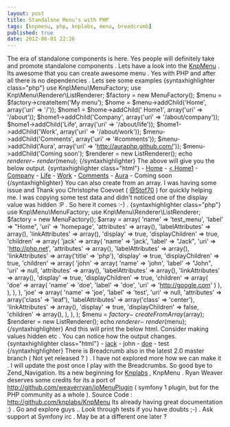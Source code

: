 ```yaml
---
layout: post
title: Standalone Menu's with PHP
tags: [knpmenu, php, knplabs, menu, breadcrumb]
published: true
date: 2012-06-01 22:26
---
```

The era of standalone components is here. Yes people will definitely take and promote standalone components . Lets have a look into the [KnpMenu](http://github.com/knplabs/KnpMenu) . Its awesome that you can create awesome menu . Yes with PHP and after all there is no dependencies . Lets see some examples {syntaxhighlighter class="php"} use Knp\\Menu\\MenuFactory; use Knp\\Menu\\Renderer\\ListRenderer; $factory = new MenuFactory(); $menu = $factory-\>createItem('My menu'); $home = $menu-\>addChild('Home', array('uri' =\> '/')); $home1 = $home-\>addChild(' Home1', array('uri' =\> '/about')); $home1-\>addChild('Company', array('uri' =\> '/about/company')); $home1-\>addChild('Life', array('uri' =\> '/about/life')); $home1-\>addChild('Work', array('uri' =\> '/about/work')); $menu-\>addChild('Comments', array('uri' =\> '\#comments')); $menu-\>addChild('Aura', array('uri' =\> 'http://auraphp.github.com/')); $menu-\>addChild('Coming soon'); $renderer = new ListRenderer(); echo $renderer-\>render($menu); {/syntaxhighlighter} The above will give you the below output. {syntaxhighlighter class="html"} -   [Home](/)     -   [< Home1](/about)         -   [Company](/about/company)         -   [Life](/about/life)         -   [Work](/about/work)   -   [Comments](#comments) -   [Aura](http://auraphp.github.com/) -   Coming soon  {/syntaxhighlighter} You can also create from an array. I was having some issue and Thank you Christophe Coevoet ( [@Stof70](https://twitter.com/#!/Stof70) ) for quickly helping me. I was copying some test data and didn't noticed one of the display value was hidden :P . So here it comes :-) . {syntaxhighlighter class="php"} use Knp\\Menu\\MenuFactory; use Knp\\Menu\\Renderer\\ListRenderer; $factory = new MenuFactory(); $array = array( 'name' =\> 'test\_menu', 'label' =\> "Home", 'uri' =\> 'homepage', 'attributes' =\> array(), 'labelAttributes' =\> array(), 'linkAttributes' =\> array(), 'display' =\> true, 'displayChildren' =\> true, 'children' =\> array( 'jack' =\> array( 'name' =\> 'jack', 'label' =\> "Jack", 'uri' =\> 'http://php.net', 'attributes' =\> array(), 'labelAttributes' =\> array(), 'linkAttributes' =\> array('title' =\> 'php'), 'display' =\> true, 'displayChildren' =\> true, 'children' =\> array( 'john' =\> array( 'name' =\> 'john', 'label' =\> "John", 'uri' =\> null, 'attributes' =\> array(), 'labelAttributes' =\> array(), 'linkAttributes' =\> array(), 'display' =\> true, 'displayChildren' =\> true, 'children' =\> array( 'doe' =\> array( 'name' =\> 'doe', 'label' =\> 'doe', 'uri' =\> 'http://google.com' ) ), ), ), ), 'joe' =\> array( 'name' =\> 'joe', 'label' =\> 'test', 'uri' =\> null, 'attributes' =\> array('class' =\> 'leaf'), 'labelAttributes' =\> array('class' =\> 'center'), 'linkAttributes' =\> array(), 'display' =\> true, 'displayChildren' =\> false, 'children' =\> array(), ), ), ); $menu = $factory-\>createFromArray($array); $renderer = new ListRenderer(); echo $renderer-\>render($menu); {/syntaxhighlighter} And this will print the below html. Consider making values hidden etc . You can notice how the output changes. {syntaxhighlighter class="html"} -   [jack](http://php.net "php")     -   john         -   [doe](http://google.com)   -   test  {/syntaxhighlighter} There is Breadcrumb also in the latest 2.0 master branch ( Not yet released ? ) . I have not explored more how we can make it . I will update the post once I play with the Breadcrumbs. So good bye to Zend\_Navigation. Its a new beginning for [Knplabs](http://knplabs.com/) , KnpMenu . Ryan Weaver deserves some credits for its a port of http://github.com/weaverryan/ioMenuPlugin ( symfony 1 plugin, but for the PHP community as a whole ). Source Code : http://github.com/knplabs/KnpMenu Its already having great documentation :) . Go and explore guys .. Look through tests if you have doubts ;-) . Ask support at Symfony irc . May be at a different one later ?  
